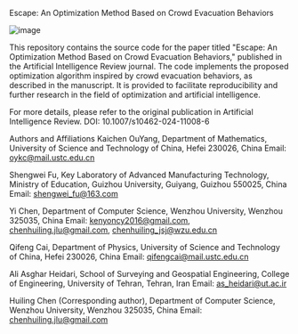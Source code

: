 Escape: An Optimization Method Based on Crowd Evacuation Behaviors

![image](https://github.com/user-attachments/assets/50ff8e55-1f51-4890-860e-3c929de69a6f)


This repository contains the source code for the paper titled "Escape: An Optimization Method Based on Crowd Evacuation Behaviors," published in the Artificial Intelligence Review journal. The code implements the proposed optimization algorithm inspired by crowd evacuation behaviors, as described in the manuscript. It is provided to facilitate reproducibility and further research in the field of optimization and artificial intelligence.

For more details, please refer to the original publication in Artificial Intelligence Review.
DOI: 10.1007/s10462-024-11008-6

Authors and Affiliations
Kaichen OuYang, Department of Mathematics, University of Science and Technology of China, Hefei 230026, China
Email: oykc@mail.ustc.edu.cn

Shengwei Fu, Key Laboratory of Advanced Manufacturing Technology, Ministry of Education, Guizhou University, Guiyang, Guizhou 550025, China
Email: shengwei_fu@163.com

Yi Chen, Department of Computer Science, Wenzhou University, Wenzhou 325035, China
Email: kenyoncy2016@gmail.com, chenhuiling.jlu@gmail.com, chenhuiling_jsj@wzu.edu.cn

Qifeng Cai, Department of Physics, University of Science and Technology of China, Hefei 230026, China
Email: qifengcai@mail.ustc.edu.cn

Ali Asghar Heidari, School of Surveying and Geospatial Engineering, College of Engineering, University of Tehran, Tehran, Iran
Email: as_heidari@ut.ac.ir

Huiling Chen (Corresponding author), Department of Computer Science, Wenzhou University, Wenzhou 325035, China
Email: chenhuiling.jlu@gmail.com
